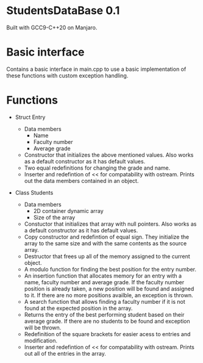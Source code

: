 # StudentsDataBase 0.1
Built with GCC9-C++20 on Manjaro.

# Basic interface
Contains a basic interface in main.cpp to use a basic implementation of these functions with custom exception handling.

# Functions
* Struct Entry
  - Data members
    - Name
    - Faculty number
    - Average grade
  - Constructor that initializes the above mentioned values. Also works as a default constructor as it has default values.
  - Two equal redefinitions for changing the grade and name.
  - Inserter and redefintion of << for compatability with ostream. Prints out the data members contained in an object.

* Class Students
  - Data members
    - 2D container dynamic array
    - Size of the array
  - Constuctor that initializes that array with null pointers. Also works as a default constructor as it has default values.
  - Copy constructor and redefintion of equal sign. They initialize the array to the same size and with the same contents as the source array.
  - Destructor that frees up all of the memory assigned to the current object.
  - A modulo function for finding the best position for the entry number.
  - An insertion function that allocates memory for an entry with a name, faculty number and average grade. If the faculty number position is already taken, a new position will be found and assigned to it. If there are no more positions availble, an exception is thrown.
  - A search function that allows finding a faculty number if it is not found at the expected position in the array.
  - Returns the entry of the best performing student based on their average grade. If there are no students to be found and exception will be thrown.
  - Redefinition of the square brackets for easier acess to entries and modification. 
  - Inserter and redefintion of << for compatability with ostream. Prints out all of the entries in the array.

  
